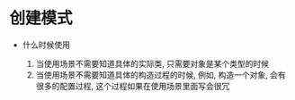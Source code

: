 # 创建模式

* 什么时候使用

    1. 当使用场景不需要知道具体的实际类, 只需要对象是某个类型的时候
    2. 当使用场景不需要知道具体的构造过程的时候, 例如, 构造一个对象, 会有很多的配置过程, 这个过程如果在使用场景里面写会很冗